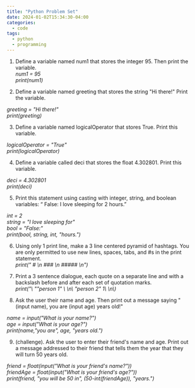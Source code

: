 ```yaml
---
title: "Python Problem Set"
date: 2024-01-02T15:34:30-04:00
categories:
  - code
tags:
  - python
  - programming
---
```


1. Define a variable named num1 that stores the integer 95. Then print the variable.<br>
*num1 = 95<br>print(num1)<br>*


2. Define a variable named greeting that stores the string "Hi there!" Print the variable.<br>
<i>
greeting = "Hi there!"<br>
print(greeting)<br>
</i>

3. Define a variable named logicalOperator that stores True. Print this variable.<br>
<i>
logicalOperator = "True"<br>
print(logicalOperator)<br>
</i>

4. Define a variable called deci that stores the float 4.302801. Print this variable.<br>
<i>
deci = 4.302801<br>
print(deci)<br>
</i>

5. Print this statement using casting with integer, string, and boolean variables: “ False: I love sleeping for 2 hours.”
<i>
int = 2<br>
string = "I love sleeping for"<br>
bool = "False:"<br>
print(bool, string, int, "hours.")<br>
</i>

6. Using only 1 print line, make a 3 line centered pyramid of hashtags. You are only permitted to use new lines, spaces, tabs, and #s in the print statement.<br>
<i>print("   # \n  ### \n ##### \n")<br></i>

7. Print a 3 sentence dialogue, each quote on a separate line and with a backslash before and after each set of quotation marks.<br>
<i>print("\\ "\"person 1\" \\ \n\\ \"person 2\" 1\ \n\\)<br></i>

8. Ask the user their name and age. Then print out a message saying "(input name), you are (input age) years old!"<br>
<i>
name = input("What is your name?")<br>
age = input("What is your age?")<br>
print(name,"you are", age, "years old.")<br>
</i>

9. (challenge). Ask the user to enter their friend's name and age. Print out a message addressed to their friend that tells them the year that they will turn 50 years old.<br>
<i>
friend = float(input("What is your friend's name?"))<br>
friendAge = float(input("What is your friend's age?"))<br>
print(friend, "you will be 50 in", (50-int(friendAge)), "years.")<br>
</i>



<!-- [jekyll-docs]: https://jekyllrb.com/docs/home
[jekyll-gh]:   https://github.com/jekyll/jekyll
[jekyll-talk]: https://talk.jekyllrb.com/ -->

